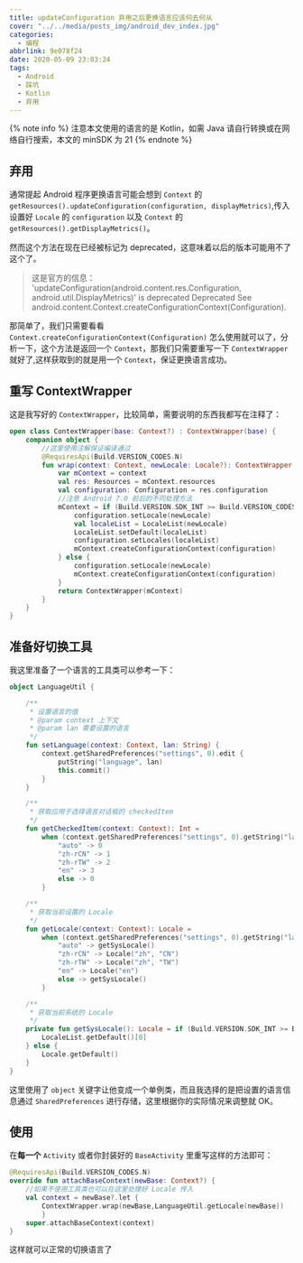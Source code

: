 ```yaml
---
title: updateConfiguration 弃用之后更换语言应该何去何从
cover: "../../media/posts_img/android_dev_index.jpg"
categories:
  - 编程
abbrlink: 9e078f24
date: 2020-05-09 23:03:24
tags:
  - Android
  - 踩坑
  - Kotlin
  - 弃用
---
```


{% note info %}
注意本文使用的语言的是 Kotlin，如需 Java 请自行转换或在网络自行搜索，本文的 minSDK 为 21
{% endnote %}

## 弃用

通常提起 Android 程序更换语言可能会想到 `Context` 的 `getResources().updateConfiguration(configuration, displayMetrics)`,传入设置好 `Locale` 的 `configuration` 以及 `Context` 的 `getResources().getDisplayMetrics()`。

然而这个方法在现在已经被标记为 deprecated，这意味着以后的版本可能用不了这个了。

> 这是官方的信息：
> 'updateConfiguration(android.content.res.Configuration, android.util.DisplayMetrics)' is deprecated
> Deprecated
> See android.content.Context.createConfigurationContext(Configuration).

那简单了，我们只需要看看 `Context.createConfigurationContext(Configuration)` 怎么使用就可以了，分析一下，这个方法是返回一个 `Context`，那我们只需要重写一下 `ContextWrapper` 就好了,这样获取到的就是用一个 `Context`，保证更换语言成功。

## 重写 ContextWrapper

这是我写好的 `ContextWrapper`，比较简单，需要说明的东西我都写在注释了：

```kotlin
open class ContextWrapper(base: Context?) : ContextWrapper(base) {
    companion object {
        //这里使用注解保证编译通过
        @RequiresApi(Build.VERSION_CODES.N)
        fun wrap(context: Context, newLocale: Locale?): ContextWrapper {
            var mContext = context
            val res: Resources = mContext.resources
            val configuration: Configuration = res.configuration
            //注意 Android 7.0 前后的不同处理方法
            mContext = if (Build.VERSION.SDK_INT >= Build.VERSION_CODES.N) {
                configuration.setLocale(newLocale)
                val localeList = LocaleList(newLocale)
                LocaleList.setDefault(localeList)
                configuration.setLocales(localeList)
                mContext.createConfigurationContext(configuration)
            } else {
                configuration.setLocale(newLocale)
                mContext.createConfigurationContext(configuration)
            }
            return ContextWrapper(mContext)
        }
    }
}
```

## 准备好切换工具

我这里准备了一个语言的工具类可以参考一下：

```kotlin
object LanguageUtil {

    /**
     * 设置语言的值
     * @param context 上下文
     * @param lan 需要设置的语言
     */
    fun setLanguage(context: Context, lan: String) {
        context.getSharedPreferences("settings", 0).edit {
            putString("language", lan)
            this.commit()
        }
    }

    /**
     * 获取应用于选择语言对话框的 checkedItem
     */
    fun getCheckedItem(context: Context): Int =
        when (context.getSharedPreferences("settings", 0).getString("language", "cn")) {
            "auto" -> 0
            "zh-rCN" -> 1
            "zh-rTW" -> 2
            "en" -> 3
            else -> 0
        }

    /**
     * 获取当前设置的 Locale
     */
    fun getLocale(context: Context): Locale =
        when (context.getSharedPreferences("settings", 0).getString("language", "cn")) {
            "auto" -> getSysLocale()
            "zh-rCN" -> Locale("zh", "CN")
            "zh-rTW" -> Locale("zh", "TW")
            "en" -> Locale("en")
            else -> getSysLocale()
        }

    /**
     * 获取当前系统的 Locale
     */
    private fun getSysLocale(): Locale = if (Build.VERSION.SDK_INT >= Build.VERSION_CODES.N) {
        LocaleList.getDefault()[0]
    } else {
        Locale.getDefault()
    }
}
```

这里使用了 `object` 关键字让他变成一个单例类，而且我选择的是把设置的语言信息通过 `SharedPreferences` 进行存储，这里根据你的实际情况来调整就 OK。

## 使用

在**每一个** `Activity` 或者你封装好的 `BaseActivity` 里重写这样的方法即可：

```kotlin
@RequiresApi(Build.VERSION_CODES.N)
override fun attachBaseContext(newBase: Context?) {
    //如果不使用工具类也可以在这里处理好 Locale 传入
    val context = newBase?.let {
        ContextWrapper.wrap(newBase,LanguageUtil.getLocale(newBase))
        }
    super.attachBaseContext(context)
}
```

这样就可以正常的切换语言了
